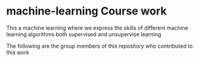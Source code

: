 # machine-learning Course work
This a machine learning where we express the skills of different machine learning algorithms both supervised and unsupervise learning

The following are the group members of this repository who contributed to this work


